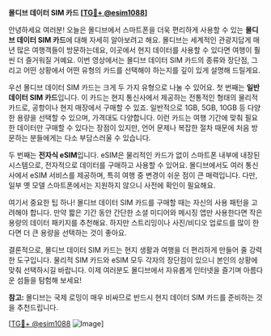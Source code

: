 **몰디브 데이터 SIM 카드 [[TG💪+ @esim1088](https://t.me/s/esim1088)]**

안녕하세요 여러분! 오늘은 몰디브에서 스마트폰을 더욱 편리하게 사용할 수 있는 **몰디브 데이터 SIM 카드**에 대해 자세히 알아보려고 해요. 몰디브는 세계적인 관광지답게 매년 많은 여행객들이 방문하는데요, 이곳에서 현지 데이터를 사용할 수 있다면 여행이 훨씬 더 즐거워질 거예요. 이번 영상에서는 몰디브 데이터 SIM 카드의 종류와 장단점, 그리고 어떤 상황에서 어떤 유형의 카드를 선택해야 하는지를 깊이 있게 설명해 드릴게요.

우선 몰디브 데이터 SIM 카드는 크게 두 가지 유형으로 나눌 수 있어요. 첫 번째는 **일반 데이터 SIM 카드**입니다. 이 카드는 현지 통신사에서 제공하는 전통적인 형태의 물리적 카드로, 공항이나 현지 매장에서 구매할 수 있죠. 일반적으로 1GB, 5GB, 10GB 등 다양한 용량을 선택할 수 있으며, 가격대도 다양합니다. 이런 카드는 여행 기간에 맞춰 필요한 데이터만 구매할 수 있다는 장점이 있지만, 언어 문제나 복잡한 절차 때문에 처음 방문하는 분들에게는 다소 부담스러울 수 있습니다.

두 번째는 **전자식 eSIM**입니다. eSIM은 물리적인 카드가 없이 스마트폰 내부에 내장된 시스템으로, 전자적으로 데이터를 구매하고 사용할 수 있어요. 몰디브에서도 여러 통신사에서 eSIM 서비스를 제공하며, 특히 여행 중 변경이 쉬운 점이 큰 매력입니다. 다만, 일부 옛 모델 스마트폰에서는 지원하지 않으니 사전에 확인이 필요해요.

여기서 중요한 팁 하나! 몰디브 데이터 SIM 카드를 구매할 때는 자신의 사용 패턴을 고려해야 합니다. 만약 짧은 기간 동안 간단한 소셜 미디어와 메시징 앱만 사용한다면 작은 용량의 데이터 패키지를 추천해요. 하지만 스트리밍이나 사진/비디오 업로드를 많이 한다면 더 큰 용량을 선택하는 것이 좋아요.

결론적으로, 몰디브 데이터 SIM 카드는 현지 생활과 여행을 더 편리하게 만들어 줄 강력한 도구입니다. 물리적 SIM 카드와 eSIM 모두 각자의 장단점이 있으니 본인의 상황에 맞춰 선택하시길 바랍니다. 이제 여러분도 몰디브에서 자유롭게 인터넷을 즐기며 아름다운 섬들을 탐험해 보세요!

**참고:** 몰디브는 국제 로밍이 매우 비싸므로 반드시 현지 데이터 SIM 카드를 준비하는 것을 추천드립니다. 

[[TG💪+ @esim1088](https://t.me/s/esim1088) ![Image](https://i.postimg.cc/Y0z9fWf4/image.png)]